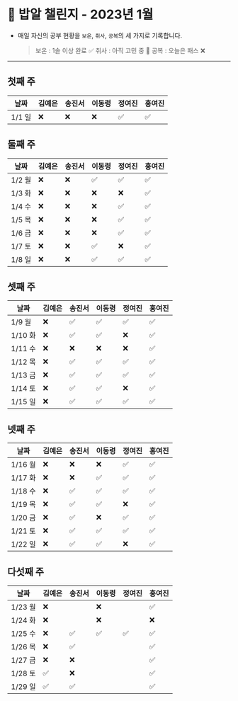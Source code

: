 # 🍚 밥알 챌린지 - 2023년 1월
- 매일 자신의 공부 현황을 `보온`, `취사`, `공복`의 세 가지로 기록합니다.
    
    > 보온 : 1솔 이상 완료 ✅
    취사 : 아직 고민 중 🤔
    공복 : 오늘은 패스 ❌
---

## 첫째 주
**날짜**|김예은|송진서|이동령|정여진|홍여진
---|---|---|---|---|---
1/1 일|❌ |❌|❌|✅|✅


## 둘째 주
**날짜**|김예은|송진서|이동령|정여진|홍여진
---|---|---|---|---|---
1/2 월|❌ |❌|✅|✅|✅
1/3 화|❌ |❌|❌|❌|✅
1/4 수|❌ |❌|❌|✅|✅
1/5 목|❌ |❌|❌|✅|✅
1/6 금|❌ |❌|❌|✅|✅
1/7 토|❌ |❌|✅|❌|✅
1/8 일|❌ |❌|✅|✅|✅

## 셋째 주
**날짜**|김예은|송진서|이동령|정여진|홍여진
---|---|---|---|---|---
1/9 월|❌ |✅|✅|✅|✅
1/10 화|❌ |✅ |✅|❌|✅
1/11 수|❌ |❌|❌|❌|✅
1/12 목|❌ |✅|✅|✅|✅
1/13 금|❌ |✅|✅|✅|✅
1/14 토|❌ |✅|✅|❌|✅
1/15 일|❌ |✅|✅|✅|✅

## 넷째 주
**날짜**|김예은|송진서|이동령|정여진|홍여진
---|---|---|---|---|---
1/16 월|❌ |❌|❌|✅|✅
1/17 화|❌ |❌|✅|✅|✅
1/18 수|❌ |✅|✅|✅|✅
1/19 목|❌ |✅|✅|❌|✅
1/20 금|❌ |✅|❌|✅|✅
1/21 토|❌ |✅|✅|✅|✅
1/22 일|❌ | ✅ |✅|❌|✅


## 다섯째 주
**날짜**|김예은|송진서|이동령|정여진|홍여진
---|---|---|---|---|---
1/23 월|❌ | |❌| |✅
1/24 화|❌ | |❌| |❌
1/25 수|❌  |✅ |✅|✅|✅
1/26 목|❌  |✅ | | |✅
1/27 금|❌ |❌ | | |✅
1/28 토|✅ |❌ | | |✅
1/29 일|✅ |✅ | | |✅
